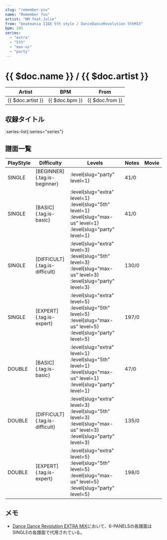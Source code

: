 ```yaml
---
slug: "remember-you"
name: "Remember You"
artist: "NM feat.Julie"
from: "beatmania IIDX 5th style / DanceDanceRevolution 5thMIX"
bpm: 105
series:
  - "extra"
  - "5th"
  - "max-us"
  - "party"
---
```


# {{ $doc.name }} / {{ $doc.artist }}

|Artist|BPM|From|
|------|---|----|
|{{ $doc.artist }}|{{ $doc.bpm }}|{{ $doc.from }}|

## 収録タイトル

:series-list{:series="series"}

## 譜面一覧

|PlayStyle|Difficulty|Levels|Notes|Movie|
|---------|----------|------|-----|-----|
|SINGLE|[BEGINNER]{.tag.is-beginner}|:level{slug="party" level=1}|41/0||
|SINGLE|[BASIC]{.tag.is-basic}|:level{slug="extra" level=1} :level{slug="5th" level=1} :level{slug="max-us" level=1} :level{slug="party" level=1}|41/0||
|SINGLE|[DIFFICULT]{.tag.is-difficult}|:level{slug="extra" level=3} :level{slug="5th" level=3} :level{slug="max-us" level=3} :level{slug="party" level=3}|130/0||
|SINGLE|[EXPERT]{.tag.is-expert}|:level{slug="extra" level=5} :level{slug="5th" level=5} :level{slug="max-us" level=5} :level{slug="party" level=5}|197/0||
|DOUBLE|[BASIC]{.tag.is-basic}|:level{slug="extra" level=1} :level{slug="5th" level=1} :level{slug="max-us" level=1} :level{slug="party" level=1}|47/0||
|DOUBLE|[DIFFICULT]{.tag.is-difficult}|:level{slug="extra" level=3} :level{slug="5th" level=3} :level{slug="max-us" level=3} :level{slug="party" level=3}|135/0||
|DOUBLE|[EXPERT]{.tag.is-expert}|:level{slug="extra" level=5} :level{slug="5th" level=5} :level{slug="max-us" level=5} :level{slug="party" level=5}|198/0||

## メモ

- [Dance Dance Revolution EXTRA MIX](/series/extra)において、6-PANELSの各譜面はSINGLEの各譜面で代用されている。
